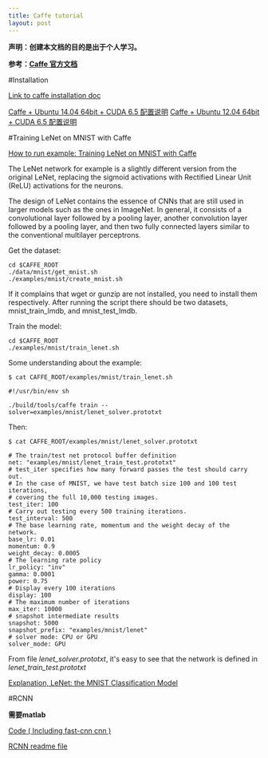 ```yaml
---
title: Caffe tutorial
layout: post
---
```



**声明：创建本文档的目的是出于个人学习。**

**参考：[Caffe 官方文档][CaffeOfficial]**

[CaffeOfficial]: http://caffe.berkeleyvision.org "caffe yangqing jia"

#Installation

[Link to caffe installation doc](http://caffe.berkeleyvision.org/installation.html)

[Caffe + Ubuntu 14.04 64bit + CUDA 6.5 配置说明](caffeinstall_ubuntu14.04.html)
[Caffe + Ubuntu 12.04 64bit + CUDA 6.5 配置说明](caffeinstall_ubuntu12.04.html)

#Training LeNet on MNIST with Caffe

[How to run example: Training LeNet on MNIST with Caffe](http://caffe.berkeleyvision.org/gathered/examples/mnist.html)

The LeNet network for example is a slightly different version from the original LeNet, replacing the sigmoid activations with Rectified Linear Unit (ReLU) activations for the neurons.

The design of LeNet contains the essence of CNNs that are still used in larger models such as the ones in ImageNet. In general, it consists of a convolutional layer followed by a pooling layer, another convolution layer followed by a pooling layer, and then two fully connected layers similar to the conventional multilayer perceptrons.

Get the dataset:

    cd $CAFFE_ROOT
    ./data/mnist/get_mnist.sh
    ./examples/mnist/create_mnist.sh

If it complains that wget or gunzip are not installed, you need to install them respectively. After running the script there should be two datasets, mnist\_train\_lmdb, and mnist\_test\_lmdb.

Train the model:

    cd $CAFFE_ROOT
    ./examples/mnist/train_lenet.sh

Some understanding about the example:


    $ cat CAFFE_ROOT/examples/mnist/train_lenet.sh 
    
    #!/usr/bin/env sh

    ./build/tools/caffe train --solver=examples/mnist/lenet_solver.prototxt

Then:
    
    $ cat CAFFE_ROOT/examples/mnist/lenet_solver.prototxt

    # The train/test net protocol buffer definition
    net: "examples/mnist/lenet_train_test.prototxt"
    # test_iter specifies how many forward passes the test should carry out.
    # In the case of MNIST, we have test batch size 100 and 100 test iterations,
    # covering the full 10,000 testing images.
    test_iter: 100
    # Carry out testing every 500 training iterations.
    test_interval: 500
    # The base learning rate, momentum and the weight decay of the network.
    base_lr: 0.01
    momentum: 0.9
    weight_decay: 0.0005
    # The learning rate policy
    lr_policy: "inv"
    gamma: 0.0001
    power: 0.75
    # Display every 100 iterations
    display: 100
    # The maximum number of iterations
    max_iter: 10000
    # snapshot intermediate results
    snapshot: 5000
    snapshot_prefix: "examples/mnist/lenet"
    # solver mode: CPU or GPU
    solver_mode: GPU

From file *lenet_solver.prototxt*, it's easy to see that the network is defined in *lenet_train_test.prototxt*
    
[Explanation, LeNet: the MNIST Classification Model](http://caffe.berkeleyvision.org/gathered/examples/mnist.html)

#RCNN

**需要matlab**

[Code ( Including fast-cnn cnn )][Ross Girshick' s github]

[RCNN readme file][rcnnreadmefile]

[rcnnreadmefile]: rcnn_readme.html

[Ross Girshick' s github]: https://github.com/rbgirshick



